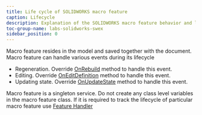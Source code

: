 ```yaml
---
title: Life cycle of SOLIDWORKS macro feature
caption: Lifecycle
description: Explanation of the SOLIDWORKS macro feature behavior and life cycle
toc-group-name: labs-solidworks-swex
sidebar_position: 0
---
```

Macro feature resides in the model and saved together with the document. Macro feature can handle various events during its lifecycle

* Regeneration. Override [OnRebuild](https://docs.codestack.net/swex/macro-feature/html/M_CodeStack_SwEx_MacroFeature_MacroFeatureEx_OnRebuild.htm) method to handle this event.
* Editing. Override [OnEditDefinition](https://docs.codestack.net/swex/macro-feature/html/M_CodeStack_SwEx_MacroFeature_MacroFeatureEx_OnEditDefinition.htm) method to handle this event.
* Updating state. Override [OnUpdateState](https://docs.codestack.net/swex/macro-feature/html/M_CodeStack_SwEx_MacroFeature_MacroFeatureEx_OnUpdateState.htm) method to handle this event.

Macro feature is a singleton service. Do not create any class level variables in the macro feature class. If it is required to track the lifecycle of particular macro feature use
[Feature Handler](feature-handler)